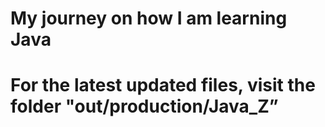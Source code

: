 # My journey on how I am learning Java
# For the latest updated files, visit the folder "out/production/Java_Z”
